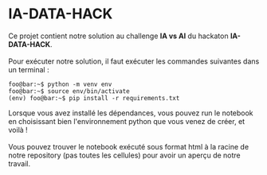 # IA-DATA-HACK

Ce projet contient notre solution au challenge **IA vs AI** du hackaton **IA-DATA-HACK**.<br><br>
Pour exécuter notre solution, il faut exécuter les commandes suivantes dans un terminal :
```shell
foo@bar:~$ python -m venv env
foo@bar:~$ source env/bin/activate
(env) foo@bar:~$ pip install -r requirements.txt
```
Lorsque vous avez installé les dépendances, vous pouvez run le notebook en choisissant bien l'environnement python que vous venez de créer, et voilà !<br><br>
Vous pouvez trouver le notebook exécuté sous format html à la racine de notre repository (pas toutes les cellules) pour avoir un aperçu de notre travail.
